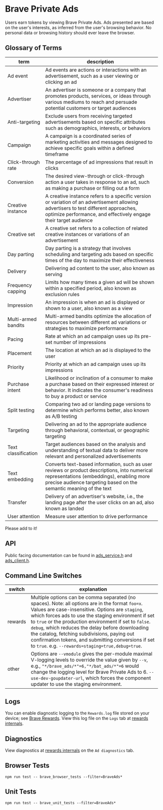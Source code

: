 # Brave Private Ads

Users earn tokens by viewing Brave Private Ads. Ads presented are based on the user's interests, as inferred from the user's browsing behavior. No personal data or browsing history should ever leave the browser.

## Glossary of Terms

| term  | description  |
|---|---|
| Ad event  | Ad events are actions or interactions with an advertisement, such as a user viewing or clicking an ad  |
| Advertiser  | An advertiser is someone or a company that promotes products, services, or ideas through various mediums to reach and persuade potential customers or target audiences  |
| Anti-targeting  | Exclude users from receiving targeted advertisements based on specific attributes such as demographics, interests, or behaviors  |
| Campaign  | A campaign is a coordinated series of marketing activities and messages designed to achieve specific goals within a defined timeframe  |
| Click-through rate  | The percentage of ad impressions that result in clicks  |
| Conversion  | The desired view-through or click-through action a user takes in response to an ad, such as making a purchase or filling out a form  |
| Creative instance  | A creative instance refers to a specific version or variation of an advertisement allowing advertisers to test different approaches, optimize performance, and effectively engage their target audience  |
| Creative set  | A creative set refers to a collection of related creative instances or variations of an advertisement  |
| Day parting  | Day parting is a strategy that involves scheduling and targeting ads based on specific times of the day to maximize their effectiveness  |
| Delivery  | Delivering ad content to the user, also known as serving  |
| Frequency capping  | Limits how many times a given ad will be shown within a specified period, also known as exclusion rules  |
| Impression  | An impression is when an ad is displayed or shown to a user, also known as a view  |
| Multi-armed bandits  | Multi-armed bandits optimize the allocation of resources between different ad variations or strategies to maximize performance  |
| Pacing  | Rate at which an ad campaign uses up its pre-set number of impressions  |
| Placement  | The location at which an ad is displayed to the user  |
| Priority  | Priority at which an ad campaign uses up its impressions  |
| Purchase intent  | Likelihood or inclination of a consumer to make a purchase based on their expressed interest or behavior. It indicates the consumer's readiness to buy a product or service  |
| Split testing  | Comparing two ad or landing page versions to determine which performs better, also known as A/B testing  |
| Targeting  | Delivering an ad to the appropriate audience through behavioral, contextual, or geographic targeting  |
| Text classification  | Target audiences based on the analysis and understanding of textual data to deliver more relevant and personalized advertisements  |
| Text embedding  | Converts text-based information, such as user reviews or product descriptions, into numerical representations (embeddings), enabling more precise audience targeting based on the semantic meaning of the text  |
| Transfer  | Delivery of an advertiser's website, i.e., the landing page after the user clicks on an ad, also known as landed  |
| User attention  | Measure user attention to drive performance  |

Please add to it!

## API

Public facing documentation can be found in [ads_service.h](../browser/ads_service.h) and [ads_client.h](ads_client.h).

## Command Line Switches

| switch  | explanation  |
|---|---|
| rewards  | Multiple options can be comma separated (no spaces). Note: all options are in the format `foo=x`. Values are case-insensitive. Options are `staging`, which forces ads to use the staging environment if set to `true` or the production environment if set to `false`. `debug`, which reduces the delay before downloading the catalog, fetching subdivisions, paying out confirmation tokens, and submitting conversions if set to `true`. e.g. `--rewards=staging=true,debug=true`.  |
| other  | Options are `--vmodule` gives the per-module maximal V-logging levels to override the value given by `--v`, e.g., `"*/brave_ads/*"=6,"*/bat_ads/*"=6` would change the logging level for Brave Private Ads to 6. `--use-dev-goupdater-url`, which forces the component updater to use the staging environment.   |

## Logs

You can enable diagnostic logging to the `Rewards.log` file stored on your device; see [Brave Rewards](brave://flags/#brave-rewards-verbose-logging). View this log file on the `Logs` tab at [rewards internals](brave://rewards-internals).

## Diagnostics

View diagnostics at [rewards internals](brave://rewards-internals) on the `Ad diagnostics` tab.

## Browser Tests

```
npm run test -- brave_browser_tests --filter=BraveAds*
```

## Unit Tests

```
npm run test -- brave_unit_tests --filter=BraveAds*
```
